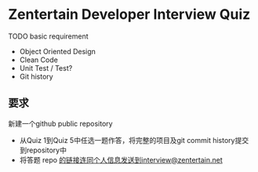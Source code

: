 Zentertain Developer Interview Quiz
===================================

TODO basic requirement
* Object Oriented Design
* Clean Code
* Unit Test / Test?
* Git history

要求
----------

新建一个github public repository
* 从Quiz 1到Quiz 5中任选一题作答，将完整的项目及git commit history提交到repository中
* 将答题 repo 的链接连同个人信息发送到interview@zentertain.net
